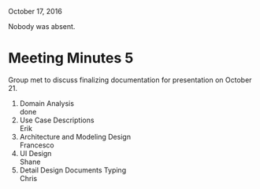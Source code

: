 October 17, 2016  

Nobody was absent.  

# Meeting Minutes 5  

Group met to discuss finalizing documentation for presentation on October 21.  
1. Domain Analysis  
done  
2. Use Case Descriptions  
Erik  
3. Architecture and Modeling Design  
Francesco  
4. UI Design  
Shane  
5. Detail Design Documents Typing  
Chris  
